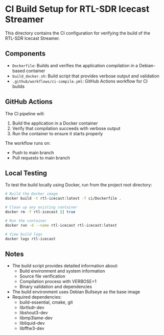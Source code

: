 # CI Build Setup for RTL-SDR Icecast Streamer

This directory contains the CI configuration for verifying the build of the RTL-SDR Icecast Streamer.

## Components

- `Dockerfile`: Builds and verifies the application compilation in a Debian-based container
- `build_docker.sh`: Build script that provides verbose output and validation
- `.github/workflows/ci-compile.yml`: GitHub Actions workflow for CI builds

## GitHub Actions

The CI pipeline will:
1. Build the application in a Docker container
2. Verify that compilation succeeds with verbose output
3. Run the container to ensure it starts properly

The workflow runs on:
- Push to main branch
- Pull requests to main branch

## Local Testing

To test the build locally using Docker, run from the project root directory:

```bash
# Build the Docker image
docker build -t rtl-icecast:latest -f ci/Dockerfile .

# Clean up any existing container
docker rm -f rtl-icecast || true

# Run the container
docker run -d --name rtl-icecast rtl-icecast:latest

# View build logs
docker logs rtl-icecast
```

## Notes

- The build script provides detailed information about:
  - Build environment and system information
  - Source file verification
  - Compilation process with VERBOSE=1
  - Binary validation and dependencies
- The build environment uses Debian Bullseye as the base image
- Required dependencies:
  - build-essential, cmake, git
  - librtlsdr-dev
  - libshout3-dev
  - libmp3lame-dev
  - libliquid-dev
  - libfftw3-dev
